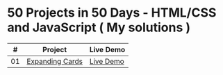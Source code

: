 # 50 Projects in 50 Days - HTML/CSS and JavaScript ( My solutions )


|  #  | Project                                                                                                                     | Live Demo                                                                         |
| :-: | --------------------------------------------------------------------------------------------------------------------------- | --------------------------------------------------------------------------------- |
| 01  | [Expanding Cards](https://github.com/ChapST1/50-days-of-js/tree/master/day-1)                             | [Live Demo]()               |      |


